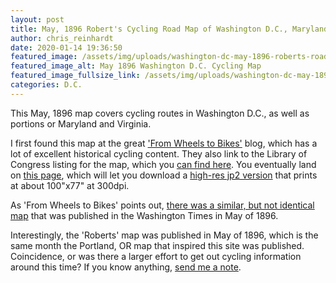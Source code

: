 ```yaml
---
layout: post
title: May, 1896 Robert's Cycling Road Map of Washington D.C., Maryland & Virginia
author: chris_reinhardt
date: 2020-01-14 19:36:50
featured_image: /assets/img/uploads/washington-dc-may-1896-roberts-road-map.jpg
featured_image_alt: May 1896 Washington D.C. Cycling Map
featured_image_fullsize_link: /assets/img/uploads/washington-dc-may-1896-roberts-road-map.jp2
categories: D.C.
---
```

This May, 1896 map covers cycling routes in Washington D.C., as well as portions or Maryland and Virginia.

<!--more-->

I first found this map at the great ['From Wheels to Bikes'](http://wheelbike.blogspot.com/2016/01/1896-bicycle-map-for-dc-and-area.html) blog, which has a lot of excellent historical cycling content. They also link to the Library of Congress listing for the map, which you [can find here](http://lccn.loc.gov/88693356). You eventually land on [this page](https://www.loc.gov/resource/g3851p.ct004805/), which will let you download a [high-res jp2 version](/assets/img/uploads/washington-dc-may-1896-roberts-road-map.jp2) that prints at about 100"x77" at 300dpi.

As 'From Wheels to Bikes' points out, [there was a similar, but not identical map](http://wheelbike.blogspot.com/2011/03/1896-map-of-washington-bicycle-tours.html) that was published in the Washington Times in May of 1896.

Interestingly, the 'Roberts' map was published in May of 1896, which is the same month the Portland, OR map that inspired this site was published. Coincidence, or was there a larger effort to get out cycling information around this time? If you know anything, [send me a note](/about).
